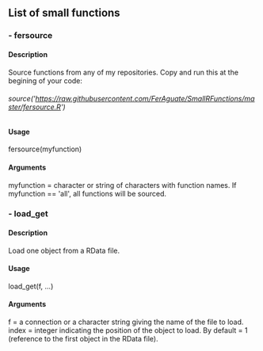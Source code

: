 ## List of small functions
### - fersource
#### Description
Source functions from any of my repositories.
Copy and run this at the begining of your code:<br />

###### source('https://raw.githubusercontent.com/FerAguate/SmallRFunctions/master/fersource.R')

#### Usage
fersource(myfunction)
#### Arguments
myfunction = character or string of characters with function names. If myfunction == 'all', all functions will be sourced.


### - load_get
#### Description
Load one object from a RData file.
#### Usage
load_get(f, ...)
#### Arguments
f = a connection or a character string giving the name of the file to load.<br />
index = integer indicating the position of the object to load. By default = 1 (reference to the first object in the RData file).
